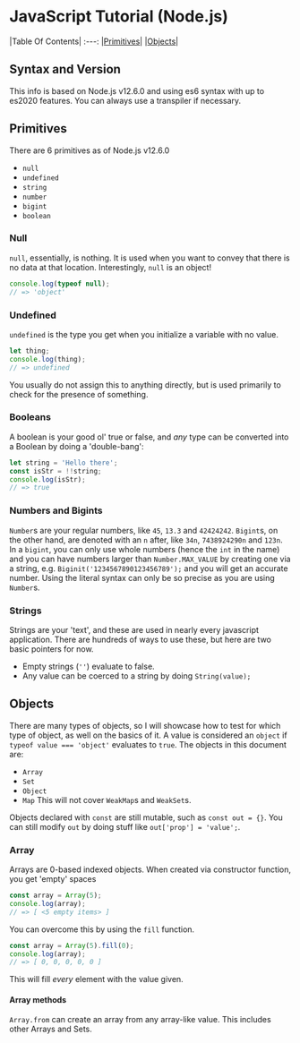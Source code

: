 # JavaScript Tutorial (Node.js)

|Table Of Contents|
:---:
|[Primitives](#Primitives)|
|[Objects](#Objects)|

## Syntax and Version
This info is based on Node.js v12.6.0 and using es6 syntax with up to es2020 features. You can always use a transpiler if necessary.

## Primitives

There are 6 primitives as of Node.js v12.6.0
* `null`
* `undefined`
* `string`
* `number`
* `bigint`
* `boolean`

### Null
`null`, essentially, is nothing. It is used when you want to convey that there is no data at that location.
Interestingly, `null` is an object!
```js
console.log(typeof null);
// => 'object'
```

### Undefined
`undefined` is the type you get when you initialize a variable with no value.
```js
let thing;
console.log(thing);
// => undefined
```
You usually do not assign this to anything directly, but is used primarily to check for the presence of something.

### Booleans
A boolean is your good ol' true or false, and *any* type can be converted into a Boolean by doing a 'double-bang':
```js
let string = 'Hello there';
const isStr = !!string;
console.log(isStr);
// => true
```

### Numbers and Bigints
`Number`s are your regular numbers, like `45`, `13.3` and `42424242`. `Bigint`s, on the other hand, are denoted with an `n` after, like `34n`, `7438924290n` and `123n`. In a `bigint`, you can only use whole numbers (hence the `int` in the name) and you can have numbers larger than `Number.MAX_VALUE` by creating one via a string, e.g. `Biginit('1234567890123456789');` and you will get an accurate number. Using the literal syntax can only be so precise as you are using `Number`s.

### Strings
Strings are your 'text', and these are used in nearly every javascript application. There are hundreds of ways to use these, but here are two basic pointers for now.
* Empty strings (`''`) evaluate to false.
* Any value can be coerced to a string by doing `String(value);`

## Objects
There are many types of objects, so I will showcase how to test for which type of object, as well on the basics of it.
A value is considered an `object` if `typeof value === 'object'` evaluates to `true`.
The objects in this document are:
* `Array`
* `Set`
* `Object`
* `Map`
This will not cover `WeakMap`s and `WeakSet`s.

Objects declared with `const` are still mutable, such as `const out = {}`. You can still modify `out` by doing stuff like `out['prop'] = 'value';`.

### Array
Arrays are 0-based indexed objects.
When created via constructor function, you get 'empty' spaces
```js
const array = Array(5);
console.log(array);
// => [ <5 empty items> ]
```
You can overcome this by using the `fill` function.
```js
const array = Array(5).fill(0);
console.log(array);
// => [ 0, 0, 0, 0, 0 ]
```
This will fill *every* element with the value given.
#### Array methods
`Array.from` can create an array from any array-like value. This includes other Arrays and Sets.
